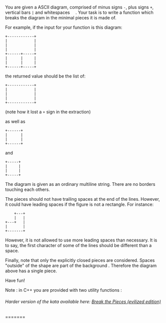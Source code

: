 You are given a ASCII diagram, comprised of minus signs `-`, plus signs `+`, vertical bars `|` and whitespaces `  `.  Your task is to write a function which breaks the diagram in the minimal pieces it is made of.

For example, if the input for your function is this diagram:

```
+------------+
|            |
|            |
|            |
+------+-----+
|      |     |
|      |     |
+------+-----+
```

the returned value should be the list of:

```
+------------+
|            |
|            |
|            |
+------------+
```
(note how it lost a `+` sign in the extraction)

as well as

```
+------+
|      |
|      |
+------+
```

and

```
+-----+
|     |
|     |
+-----+
```


The diagram is given as an ordinary multiline string. 
There are no borders touching each others.

The pieces should not have trailing spaces at the end of the lines. However, it could have leading spaces if the figure is not a rectangle. For instance:

```
    +---+
    |   |
+---+   |
|       |
+-------+
```

However, it is not allowed to use more leading spaces than necessary. It is to say, the first character of some of the lines should be different than a space.

Finally, note that only the explicitly closed pieces are considered.  Spaces "outside" of the shape are part of the background . Therefore the diagram above has a single piece.


Have fun!


Note : in C++ you are provided with two utility functions :
###### _Harder version of the kata available here:_ [_Break the Pieces (evilized edition)_](https://www.codewars.com/kata/break-the-pieces-evilized-edition)
=======
